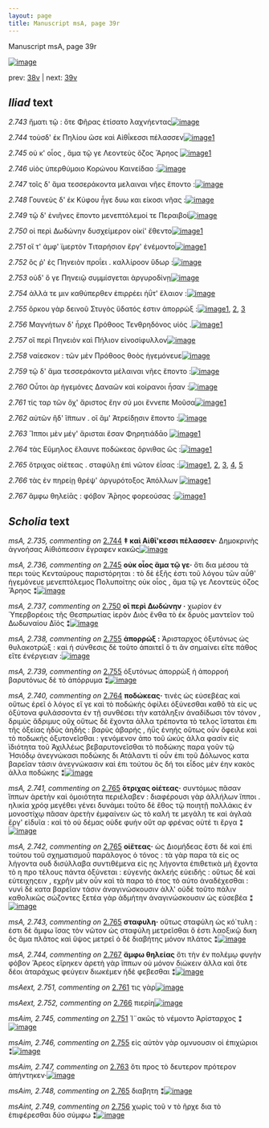 ```yaml
---
layout: page
title: Manuscript msA, page 39r
---
```


Manuscript msA, page 39r

[![image](http://www.homermultitext.org/iipsrv?OBJ=IIP,1.0&FIF=/project/homer/pyramidal/deepzoom/hmt/vaimg/2017a/VA039RN_0040.tif&WID=100&CVT=JPEG)](http://www.homermultitext.org/ict2/?urn=urn:cite2:hmt:vaimg.2017a:VA039RN_0040)

prev:  [38v](../38v) | next:  [39v](../39v)

## *Iliad* text

*2.743* <a id="2.743"/> ἤματι τῷ : ὅτε Φῆρας ἐτίσατο λαχνήεντας[![image](http://www.homermultitext.org/iipsrv?OBJ=IIP,1.0&FIF=/project/homer/pyramidal/deepzoom/hmt/vaimg/2017a/VA039RN_0040.tif&RGN=0.137,0.219,0.421,0.0444&WID=1000&CVT=JPEG)](http://www.homermultitext.org/ict2/?urn=urn:cite2:hmt:vaimg.2017a:VA039RN_0040@0.137,0.219,0.421,0.0444)

*2.744* <a id="2.744"/> τοὺσδ' ἐκ Πηλίου 					ῶσε καὶ Αἰθΐκεσσι πέλασσεν[![image](http://www.homermultitext.org/iipsrv?OBJ=IIP,1.0&FIF=/project/homer/pyramidal/deepzoom/hmt/vaimg/2017a/VA039RN_0040.tif&RGN=0.145,0.2445,0.421,0.0354&WID=1000&CVT=JPEG)](http://www.homermultitext.org/ict2/?urn=urn:cite2:hmt:vaimg.2017a:VA039RN_0040@0.145,0.2445,0.421,0.0354)[1](#msA_2.735)

*2.745* <a id="2.745"/> οὐ κ' οἶος , ἅμα τῷ γε Λεοντεὺς ὄζος Ἄρηος 				[![image](http://www.homermultitext.org/iipsrv?OBJ=IIP,1.0&FIF=/project/homer/pyramidal/deepzoom/hmt/vaimg/2017a/VA039RN_0040.tif&RGN=0.134,0.2671,0.421,0.0278&WID=1000&CVT=JPEG)](http://www.homermultitext.org/ict2/?urn=urn:cite2:hmt:vaimg.2017a:VA039RN_0040@0.134,0.2671,0.421,0.0278)[1](#msA_2.736)

*2.746* <a id="2.746"/> υἱὸς ὑπερθύμοιο Κορώνου 						Καινείδαο :[![image](http://www.homermultitext.org/iipsrv?OBJ=IIP,1.0&FIF=/project/homer/pyramidal/deepzoom/hmt/vaimg/2017a/VA039RN_0040.tif&RGN=0.131,0.2852,0.421,0.0278&WID=1000&CVT=JPEG)](http://www.homermultitext.org/ict2/?urn=urn:cite2:hmt:vaimg.2017a:VA039RN_0040@0.131,0.2852,0.421,0.0278)

*2.747* <a id="2.747"/> τοῖς δ' ἅμα τεσσεράκοντα μελαιναι νῆες ἕποντο :[![image](http://www.homermultitext.org/iipsrv?OBJ=IIP,1.0&FIF=/project/homer/pyramidal/deepzoom/hmt/vaimg/2017a/VA039RN_0040.tif&RGN=0.133,0.3078,0.421,0.0278&WID=1000&CVT=JPEG)](http://www.homermultitext.org/ict2/?urn=urn:cite2:hmt:vaimg.2017a:VA039RN_0040@0.133,0.3078,0.421,0.0278)

*2.748* <a id="2.748"/> Γουνεὺς δ' ἐκ 						 Κύφου ἦγε δυω και 					είκοσι νῆας :[![image](http://www.homermultitext.org/iipsrv?OBJ=IIP,1.0&FIF=/project/homer/pyramidal/deepzoom/hmt/vaimg/2017a/VA039RN_0040.tif&RGN=0.13,0.3266,0.421,0.0278&WID=1000&CVT=JPEG)](http://www.homermultitext.org/ict2/?urn=urn:cite2:hmt:vaimg.2017a:VA039RN_0040@0.13,0.3266,0.421,0.0278)

*2.749* <a id="2.749"/> τῷ δ' ἐνιῆνες ἕποντο μενεπτόλεμοί τε Περαιβοὶ[![image](http://www.homermultitext.org/iipsrv?OBJ=IIP,1.0&FIF=/project/homer/pyramidal/deepzoom/hmt/vaimg/2017a/VA039RN_0040.tif&RGN=0.134,0.3431,0.443,0.0316&WID=1000&CVT=JPEG)](http://www.homermultitext.org/ict2/?urn=urn:cite2:hmt:vaimg.2017a:VA039RN_0040@0.134,0.3431,0.443,0.0316)

*2.750* <a id="2.750"/> οἱ περὶ Δωδώνην 					δυσχείμερον οἰκί' ἔθεντο[![image](http://www.homermultitext.org/iipsrv?OBJ=IIP,1.0&FIF=/project/homer/pyramidal/deepzoom/hmt/vaimg/2017a/VA039RN_0040.tif&RGN=0.133,0.3642,0.443,0.0316&WID=1000&CVT=JPEG)](http://www.homermultitext.org/ict2/?urn=urn:cite2:hmt:vaimg.2017a:VA039RN_0040@0.133,0.3642,0.443,0.0316)[1](#msA_2.737)

*2.751* <a id="2.751"/> οἵ τ' ἀμφ' ϊμερτὸν Τιταρήσιον ἔργ' ἐνέμοντο[![image](http://www.homermultitext.org/iipsrv?OBJ=IIP,1.0&FIF=/project/homer/pyramidal/deepzoom/hmt/vaimg/2017a/VA039RN_0040.tif&RGN=0.13,0.3822,0.443,0.0316&WID=1000&CVT=JPEG)](http://www.homermultitext.org/ict2/?urn=urn:cite2:hmt:vaimg.2017a:VA039RN_0040@0.13,0.3822,0.443,0.0316)[1](#msAim_2.745)

*2.752* <a id="2.752"/> ὅς ῤ' ἐς Πηνειὸν 					προΐει . καλλίροον ὕδωρ :[![image](http://www.homermultitext.org/iipsrv?OBJ=IIP,1.0&FIF=/project/homer/pyramidal/deepzoom/hmt/vaimg/2017a/VA039RN_0040.tif&RGN=0.121,0.4033,0.443,0.0316&WID=1000&CVT=JPEG)](http://www.homermultitext.org/ict2/?urn=urn:cite2:hmt:vaimg.2017a:VA039RN_0040@0.121,0.4033,0.443,0.0316)

*2.753* <a id="2.753"/> οὐδ' ὅ γε Πηνειῷ 					συμμίσγεται ἀργυροδίνῃ[![image](http://www.homermultitext.org/iipsrv?OBJ=IIP,1.0&FIF=/project/homer/pyramidal/deepzoom/hmt/vaimg/2017a/VA039RN_0040.tif&RGN=0.119,0.4206,0.443,0.0316&WID=1000&CVT=JPEG)](http://www.homermultitext.org/ict2/?urn=urn:cite2:hmt:vaimg.2017a:VA039RN_0040@0.119,0.4206,0.443,0.0316)

*2.754* <a id="2.754"/> ἀλλά τε μιν καθύπερθεν ἐπιρρέει ἠΰτ' ἔλαιον :[![image](http://www.homermultitext.org/iipsrv?OBJ=IIP,1.0&FIF=/project/homer/pyramidal/deepzoom/hmt/vaimg/2017a/VA039RN_0040.tif&RGN=0.118,0.4409,0.443,0.0316&WID=1000&CVT=JPEG)](http://www.homermultitext.org/ict2/?urn=urn:cite2:hmt:vaimg.2017a:VA039RN_0040@0.118,0.4409,0.443,0.0316)

*2.755* <a id="2.755"/> ὅρκου γὰρ δεινοῦ Στυγὸς ὕδατός ἐστιν ἀπορρώξ :[![image](http://www.homermultitext.org/iipsrv?OBJ=IIP,1.0&FIF=/project/homer/pyramidal/deepzoom/hmt/vaimg/2017a/VA039RN_0040.tif&RGN=0.116,0.462,0.443,0.0316&WID=1000&CVT=JPEG)](http://www.homermultitext.org/ict2/?urn=urn:cite2:hmt:vaimg.2017a:VA039RN_0040@0.116,0.462,0.443,0.0316)[1](#msA_2.738), [2](#msAim_2.746), [3](#msA_2.739)

*2.756* <a id="2.756"/> Μαγνήτων δ' ἦρχε 						 Πρόθοος 					 Τενθρηδόνος υἱός .[![image](http://www.homermultitext.org/iipsrv?OBJ=IIP,1.0&FIF=/project/homer/pyramidal/deepzoom/hmt/vaimg/2017a/VA039RN_0040.tif&RGN=0.116,0.4793,0.443,0.0316&WID=1000&CVT=JPEG)](http://www.homermultitext.org/ict2/?urn=urn:cite2:hmt:vaimg.2017a:VA039RN_0040@0.116,0.4793,0.443,0.0316)[1](#msAint_2.749)

*2.757* <a id="2.757"/> οἳ περὶ Πηνειὸν καὶ 						 Πήλιον εἰνοσίφυλλον[![image](http://www.homermultitext.org/iipsrv?OBJ=IIP,1.0&FIF=/project/homer/pyramidal/deepzoom/hmt/vaimg/2017a/VA039RN_0040.tif&RGN=0.115,0.4981,0.443,0.0316&WID=1000&CVT=JPEG)](http://www.homermultitext.org/ict2/?urn=urn:cite2:hmt:vaimg.2017a:VA039RN_0040@0.115,0.4981,0.443,0.0316)

*2.758* <a id="2.758"/> ναίεσκον : τῶν μὲν Πρόθοος θοὸς ἡγεμόνευε[![image](http://www.homermultitext.org/iipsrv?OBJ=IIP,1.0&FIF=/project/homer/pyramidal/deepzoom/hmt/vaimg/2017a/VA039RN_0040.tif&RGN=0.115,0.5184,0.443,0.0316&WID=1000&CVT=JPEG)](http://www.homermultitext.org/ict2/?urn=urn:cite2:hmt:vaimg.2017a:VA039RN_0040@0.115,0.5184,0.443,0.0316)

*2.759* <a id="2.759"/> τῷ δ' ἅμα τεσσεράκοντα μέλαιναι νῆες ἕποντο :[![image](http://www.homermultitext.org/iipsrv?OBJ=IIP,1.0&FIF=/project/homer/pyramidal/deepzoom/hmt/vaimg/2017a/VA039RN_0040.tif&RGN=0.125,0.538,0.443,0.0316&WID=1000&CVT=JPEG)](http://www.homermultitext.org/ict2/?urn=urn:cite2:hmt:vaimg.2017a:VA039RN_0040@0.125,0.538,0.443,0.0316)

*2.760* <a id="2.760"/> Οὗτοι ὰρ ἡγεμόνες Δαναῶν καὶ κοίρανοι ἦσαν :[![image](http://www.homermultitext.org/iipsrv?OBJ=IIP,1.0&FIF=/project/homer/pyramidal/deepzoom/hmt/vaimg/2017a/VA039RN_0040.tif&RGN=0.123,0.5591,0.443,0.0316&WID=1000&CVT=JPEG)](http://www.homermultitext.org/ict2/?urn=urn:cite2:hmt:vaimg.2017a:VA039RN_0040@0.123,0.5591,0.443,0.0316)

*2.761* <a id="2.761"/> τίς ταρ τῶν ὄχ' ἄριστος ἔην σύ μοι ἔννεπε Μοῦσα[![image](http://www.homermultitext.org/iipsrv?OBJ=IIP,1.0&FIF=/project/homer/pyramidal/deepzoom/hmt/vaimg/2017a/VA039RN_0040.tif&RGN=0.123,0.5741,0.443,0.0316&WID=1000&CVT=JPEG)](http://www.homermultitext.org/ict2/?urn=urn:cite2:hmt:vaimg.2017a:VA039RN_0040@0.123,0.5741,0.443,0.0316)[1](#msAext_2.751)

*2.762* <a id="2.762"/> αὐτῶν ἢδ' ἵ̈ππων . οἳ ἅμ' Ἀτρείδῃσιν 					ἕποντο :[![image](http://www.homermultitext.org/iipsrv?OBJ=IIP,1.0&FIF=/project/homer/pyramidal/deepzoom/hmt/vaimg/2017a/VA039RN_0040.tif&RGN=0.118,0.5944,0.443,0.0316&WID=1000&CVT=JPEG)](http://www.homermultitext.org/ict2/?urn=urn:cite2:hmt:vaimg.2017a:VA039RN_0040@0.118,0.5944,0.443,0.0316)

*2.763* <a id="2.763"/> Ἵπποι μὲν μέγ' ἄρισται ἔσαν Φηρητιάδᾱο 				[![image](http://www.homermultitext.org/iipsrv?OBJ=IIP,1.0&FIF=/project/homer/pyramidal/deepzoom/hmt/vaimg/2017a/VA039RN_0040.tif&RGN=0.114,0.6125,0.443,0.0316&WID=1000&CVT=JPEG)](http://www.homermultitext.org/ict2/?urn=urn:cite2:hmt:vaimg.2017a:VA039RN_0040@0.114,0.6125,0.443,0.0316)[1](#msAim_2.747)

*2.764* <a id="2.764"/> τὰς Εὔμηλος ἔλαυνε 					ποδώκεας ὄρνιθας ὣς :[![image](http://www.homermultitext.org/iipsrv?OBJ=IIP,1.0&FIF=/project/homer/pyramidal/deepzoom/hmt/vaimg/2017a/VA039RN_0040.tif&RGN=0.114,0.6305,0.443,0.0316&WID=1000&CVT=JPEG)](http://www.homermultitext.org/ict2/?urn=urn:cite2:hmt:vaimg.2017a:VA039RN_0040@0.114,0.6305,0.443,0.0316)[1](#msA_2.740)

*2.765* <a id="2.765"/> ὄτριχας οἰέτεας . σταφύλῃ ἐπὶ νῶτον ἐΐσας :[![image](http://www.homermultitext.org/iipsrv?OBJ=IIP,1.0&FIF=/project/homer/pyramidal/deepzoom/hmt/vaimg/2017a/VA039RN_0040.tif&RGN=0.114,0.6501,0.443,0.0316&WID=1000&CVT=JPEG)](http://www.homermultitext.org/ict2/?urn=urn:cite2:hmt:vaimg.2017a:VA039RN_0040@0.114,0.6501,0.443,0.0316)[1](#msAim_2.748), [2](#msA_2.741), [3](#msA_2.743), [4](#msAil_2.750), [5](#msA_2.742)

*2.766* <a id="2.766"/> τὰς ἐν πηρείῃ 					θρέψ' ἀργυρότοξος Ἀπόλλων 				[![image](http://www.homermultitext.org/iipsrv?OBJ=IIP,1.0&FIF=/project/homer/pyramidal/deepzoom/hmt/vaimg/2017a/VA039RN_0040.tif&RGN=0.111,0.6704,0.443,0.0316&WID=1000&CVT=JPEG)](http://www.homermultitext.org/ict2/?urn=urn:cite2:hmt:vaimg.2017a:VA039RN_0040@0.111,0.6704,0.443,0.0316)[1](#msAext_2.752)

*2.767* <a id="2.767"/> ἄμφω θηλείᾱς : φόβον Ἄ̄ρηος φορεούσας :[![image](http://www.homermultitext.org/iipsrv?OBJ=IIP,1.0&FIF=/project/homer/pyramidal/deepzoom/hmt/vaimg/2017a/VA039RN_0040.tif&RGN=0.111,0.687,0.443,0.0316&WID=1000&CVT=JPEG)](http://www.homermultitext.org/ict2/?urn=urn:cite2:hmt:vaimg.2017a:VA039RN_0040@0.111,0.687,0.443,0.0316)[1](#msA_2.744)

## *Scholia* text

*msA, 2.735, commenting on* [2.744](#2.744)  <a id="msA_2.735"/> **‡ καὶ Αἰθῑ'κεσσι πέλασσεν·** Δημοκρινὴς ἀγνοήσας Αἰθιόπεσσιν ἔγραφεν κακῶς[![image](http://www.homermultitext.org/iipsrv?OBJ=IIP,1.0&FIF=/project/homer/pyramidal/deepzoom/hmt/vaimg/2017a/VA039RN_0040.tif&RGN=0.1471,0.1164,0.4625,0.0269&WID=1000&CVT=JPEG)](http://www.homermultitext.org/ict2/?urn=urn:cite2:hmt:vaimg.2017a:VA039RN_0040@0.1471,0.1164,0.4625,0.0269)

*msA, 2.736, commenting on* [2.745](#2.745)  <a id="msA_2.736"/> **οὐκ οἶος ἅμα τῷ γε·** ὅτι δια μέσου τὰ περι τοὺς Κενταύρους παριστόρηται : τὸ δὲ ἑξῆς ἐστι τοῦ λόγου τῶν αὖθ' ἡγεμόνευε μενεπτόλεμος Πολυποίτης οὐκ οἶος , ἄμα τῷ γε Λεοντεὺς όζος Ἄρηος ⁑[![image](http://www.homermultitext.org/iipsrv?OBJ=IIP,1.0&FIF=/project/homer/pyramidal/deepzoom/hmt/vaimg/2017a/VA039RN_0040.tif&RGN=0.1388,0.1298,0.6108,0.0407&WID=1000&CVT=JPEG)](http://www.homermultitext.org/ict2/?urn=urn:cite2:hmt:vaimg.2017a:VA039RN_0040@0.1388,0.1298,0.6108,0.0407)

*msA, 2.737, commenting on* [2.750](#2.750)  <a id="msA_2.737"/> **οἳ περὶ Δωδώνην ·** χωρίον ἐν Ὑπερβορέοις τῆς Θεσπρωτίας ἱερὸν Διὸς ἔνθα τὸ ἐκ δρυὸς μαντεῖον τοῦ Δωδωναίου Δϊός ⁑[![image](http://www.homermultitext.org/iipsrv?OBJ=IIP,1.0&FIF=/project/homer/pyramidal/deepzoom/hmt/vaimg/2017a/VA039RN_0040.tif&RGN=0.1496,0.1518,0.5979,0.0338&WID=1000&CVT=JPEG)](http://www.homermultitext.org/ict2/?urn=urn:cite2:hmt:vaimg.2017a:VA039RN_0040@0.1496,0.1518,0.5979,0.0338)

*msA, 2.738, commenting on* [2.755](#2.755)  <a id="msA_2.738"/> **ἀπορρώξ :** Ἀρισταρχος ὀξυτόνως ὡς θυλακοτρώξ : καὶ ἡ σύνθεσις δὲ τοῦτο ἀπαιτεῖ ὅ τι ἂν σημαίνει εἴτε πάθος εἴτε ἐνέργειαν :[![image](http://www.homermultitext.org/iipsrv?OBJ=IIP,1.0&FIF=/project/homer/pyramidal/deepzoom/hmt/vaimg/2017a/VA039RN_0040.tif&RGN=0.546,0.4899,0.2077,0.0541&WID=1000&CVT=JPEG)](http://www.homermultitext.org/ict2/?urn=urn:cite2:hmt:vaimg.2017a:VA039RN_0040@0.546,0.4899,0.2077,0.0541)

*msA, 2.739, commenting on* [2.755](#2.755)  <a id="msA_2.739"/> ὀξυτόνως ἀπορρὼξ ἡ ἀπορροή βαρυτόνως δὲ τὸ ἀπόρρυμα ⁑[![image](http://www.homermultitext.org/iipsrv?OBJ=IIP,1.0&FIF=/project/homer/pyramidal/deepzoom/hmt/vaimg/2017a/VA039RN_0040.tif&RGN=0.554,0.5362,0.2123,0.031&WID=1000&CVT=JPEG)](http://www.homermultitext.org/ict2/?urn=urn:cite2:hmt:vaimg.2017a:VA039RN_0040@0.554,0.5362,0.2123,0.031)

*msA, 2.740, commenting on* [2.764](#2.764)  <a id="msA_2.740"/> **ποδώκεας·** τινὲς ὡς εὐσεβέας καὶ οὕτως ἐρεῖ ὁ λόγος εἴ γε καὶ τὸ ποδώκὴς ὀφίλει ὀξύνεσθαι καθὃ τὰ εἰς υς ὀξύτονα φυλάσσοντα ἐν τῇ συνθέσει τὴν κατάληξιν ἀναδίδωσι τὸν τόνον , δριμὺς ἄδριμυς οὔχ οὕτως δὲ ἔχοντα ἀλλα τρέποντα τὸ τελος ἵσταται ἐπι τῆς ὀξείας ἡδύς ἀηδής : βαρὺς ἀβαρής , ἠΰς ἐνηής οὕτως οὖν ὄφειλε καὶ τὸ ποδωκής ὀξυτονεῖσθαι : γενόμενον ἀπο τοῦ ὠκύς ἀλλα φασὶν εἰς ϊδιότητα τοῦ Ἀχιλλέως βεβαρυτονεῖσθαι τὸ ποδώκης παρα γοῦν τῷ Ἡσιόδῳ ἀνεγνώκασι ποδώκης δι Ατάλαντι τί οὖν ἐπι τοῦ Δόλωνος κατα βαρεῖαν τάσιν ἀνεγνώκασιν καὶ ἐπι τούτου ὃς δή τοι εἶδος μὲν έην κακὸς ἀλλα ποδώκης ⁑[![image](http://www.homermultitext.org/iipsrv?OBJ=IIP,1.0&FIF=/project/homer/pyramidal/deepzoom/hmt/vaimg/2017a/VA039RN_0040.tif&RGN=0.1058,0.561,0.6442,0.1793&WID=1000&CVT=JPEG)](http://www.homermultitext.org/ict2/?urn=urn:cite2:hmt:vaimg.2017a:VA039RN_0040@0.1058,0.561,0.6442,0.1793)

*msA, 2.741, commenting on* [2.765](#2.765)  <a id="msA_2.741"/> **ὅτριχας οἰέτεας·** συντόμως πᾶσαν ἵππων ἀρετὴν καὶ ὁμοιότητα περιέλαβεν : διαφέρουσι γὰρ ἀλλήλων ἵπποι . ηλικία χρόᾳ μεγέθει γένει δυνάμει τοῦτο δὲ ἔθος τῷ ποιητῇ πολλάκις ἐν μονοστίχῳ πᾶσαν ἀρετὴν ἐμφαίνειν ὡς τὸ καλή τε μεγάλη τε καὶ ἀγλαὰ ἔργ' εἰδυῖα : καὶ τὸ οὐ δέμας οὐδε φυήν οὔτ αρ φρένας οὐτέ τι ἔργα ⁑[![image](http://www.homermultitext.org/iipsrv?OBJ=IIP,1.0&FIF=/project/homer/pyramidal/deepzoom/hmt/vaimg/2017a/VA039RN_0040.tif&RGN=0.1146,0.7272,0.6388,0.0466&WID=1000&CVT=JPEG)](http://www.homermultitext.org/ict2/?urn=urn:cite2:hmt:vaimg.2017a:VA039RN_0040@0.1146,0.7272,0.6388,0.0466)

*msA, 2.742, commenting on* [2.765](#2.765)  <a id="msA_2.742"/> **οἰἔτεας·** ὡς Διομήδεας ἔστι δὲ καὶ ἐπὶ τούτου τοῦ σχηματισμοῦ παράλογος ὁ τόνος : τὰ γὰρ παρα τὰ εἰς ος λήγοντα ουδ δισύλλαβα συντιθέμενα εἰς ης λήγοντα ἐπιθετικὰ μὴ ἔχοντα τὸ η προ τέλους πάντα ὀξύνεται : εὐγενής ἀκλεής εὐειδής : οὕτως δὲ καὶ εὐτειχηςειν , εχρῆν μὲν οὖν καὶ τὰ παρα τὸ έτος τὸ αὐτο ἀναδέχεσθαι : νυνὶ δὲ κατα βαρεῖαν τάσιν ἀναγινώσκουσιν ἀλλ' οὑδὲ τοῦτο πάλιν καθολικῶς σώζοντες ξετέα γὰρ ἀδμήτην ἀναγινώσκουσιν ὡς εὐσεβέα ⁑[![image](http://www.homermultitext.org/iipsrv?OBJ=IIP,1.0&FIF=/project/homer/pyramidal/deepzoom/hmt/vaimg/2017a/VA039RN_0040.tif&RGN=0.1217,0.7653,0.6346,0.051&WID=1000&CVT=JPEG)](http://www.homermultitext.org/ict2/?urn=urn:cite2:hmt:vaimg.2017a:VA039RN_0040@0.1217,0.7653,0.6346,0.051)

*msA, 2.743, commenting on* [2.765](#2.765)  <a id="msA_2.743"/> **σταφυλη·** οὕτως σταφύλη ὡς κό΄τυλη : έστι δὲ ἄμφω ἴσας τὸν νῶτον ὡς σταφύλη μετρεῖσθαι ὅ ἐστι λαοξικῷ δικη ὃς ἅμα πλᾶτος καὶ ὕψος μετρεῖ ὁ δὲ διαβήτης μόνον πλάτος ⁑[![image](http://www.homermultitext.org/iipsrv?OBJ=IIP,1.0&FIF=/project/homer/pyramidal/deepzoom/hmt/vaimg/2017a/VA039RN_0040.tif&RGN=0.1142,0.8004,0.6458,0.0297&WID=1000&CVT=JPEG)](http://www.homermultitext.org/ict2/?urn=urn:cite2:hmt:vaimg.2017a:VA039RN_0040@0.1142,0.8004,0.6458,0.0297)

*msA, 2.744, commenting on* [2.767](#2.767)  <a id="msA_2.744"/> **ἄμφω θηλείας** ὅτι τὴν ἐν πολέμῳ φυγὴν φόβον Ἄρεος εἴρηκεν ἀρετὴ γὰρ ἵππων οὐ μόνον διώκειν ἀλλα καὶ ὅτε δέοι ἀταράχως φεύγειν διωκέμεν ἠδὲ φεβεσθαι ⁑[![image](http://www.homermultitext.org/iipsrv?OBJ=IIP,1.0&FIF=/project/homer/pyramidal/deepzoom/hmt/vaimg/2017a/VA039RN_0040.tif&RGN=0.0996,0.816,0.6304,0.0357&WID=1000&CVT=JPEG)](http://www.homermultitext.org/ict2/?urn=urn:cite2:hmt:vaimg.2017a:VA039RN_0040@0.0996,0.816,0.6304,0.0357)

*msAext, 2.751, commenting on* [2.761](#2.761)  <a id="msAext_2.751"/> τις γὰρ[![image](http://www.homermultitext.org/iipsrv?OBJ=IIP,1.0&FIF=/project/homer/pyramidal/deepzoom/hmt/vaimg/2017a/VA039RN_0040.tif&RGN=0.7963,0.5911,0.0371,0.02&WID=1000&CVT=JPEG)](http://www.homermultitext.org/ict2/?urn=urn:cite2:hmt:vaimg.2017a:VA039RN_0040@0.7963,0.5911,0.0371,0.02)

*msAext, 2.752, commenting on* [2.766](#2.766)  <a id="msAext_2.752"/> πιερίη[![image](http://www.homermultitext.org/iipsrv?OBJ=IIP,1.0&FIF=/project/homer/pyramidal/deepzoom/hmt/vaimg/2017a/VA039RN_0040.tif&RGN=0.7825,0.6805,0.0479,0.0135&WID=1000&CVT=JPEG)](http://www.homermultitext.org/ict2/?urn=urn:cite2:hmt:vaimg.2017a:VA039RN_0040@0.7825,0.6805,0.0479,0.0135)

*msAim, 2.745, commenting on* [2.751](#2.751)  <a id="msAim_2.745"/> Ἱ¨ακῶς τὸ vέμοντο Ἀρίσταρχος ⁑[![image](http://www.homermultitext.org/iipsrv?OBJ=IIP,1.0&FIF=/project/homer/pyramidal/deepzoom/hmt/vaimg/2017a/VA039RN_0040.tif&RGN=0.5375,0.388,0.0625,0.0394&WID=1000&CVT=JPEG)](http://www.homermultitext.org/ict2/?urn=urn:cite2:hmt:vaimg.2017a:VA039RN_0040@0.5375,0.388,0.0625,0.0394)

*msAim, 2.746, commenting on* [2.755](#2.755)  <a id="msAim_2.746"/> εἰς αὐτὸν γὰρ ομνυουσιν οἱ ἐπιχώριοι ⁑[![image](http://www.homermultitext.org/iipsrv?OBJ=IIP,1.0&FIF=/project/homer/pyramidal/deepzoom/hmt/vaimg/2017a/VA039RN_0040.tif&RGN=0.5475,0.4612,0.0504,0.0413&WID=1000&CVT=JPEG)](http://www.homermultitext.org/ict2/?urn=urn:cite2:hmt:vaimg.2017a:VA039RN_0040@0.5475,0.4612,0.0504,0.0413)

*msAim, 2.747, commenting on* [2.763](#2.763)  <a id="msAim_2.747"/> ὅτι προς τὸ δευτερον πρότερον ἀπήντηκεν·[![image](http://www.homermultitext.org/iipsrv?OBJ=IIP,1.0&FIF=/project/homer/pyramidal/deepzoom/hmt/vaimg/2017a/VA039RN_0040.tif&RGN=0.4967,0.5964,0.0592,0.0379&WID=1000&CVT=JPEG)](http://www.homermultitext.org/ict2/?urn=urn:cite2:hmt:vaimg.2017a:VA039RN_0040@0.4967,0.5964,0.0592,0.0379)

*msAim, 2.748, commenting on* [2.765](#2.765)  <a id="msAim_2.748"/> διαβητη ⁑[![image](http://www.homermultitext.org/iipsrv?OBJ=IIP,1.0&FIF=/project/homer/pyramidal/deepzoom/hmt/vaimg/2017a/VA039RN_0040.tif&RGN=0.5271,0.6564,0.0196,0.0407&WID=1000&CVT=JPEG)](http://www.homermultitext.org/ict2/?urn=urn:cite2:hmt:vaimg.2017a:VA039RN_0040@0.5271,0.6564,0.0196,0.0407)

*msAint, 2.749, commenting on* [2.756](#2.756)  <a id="msAint_2.749"/> χωρὶς τοῦ ν τὸ ῆρχε δια τὸ ἐπιφέρεσθαι δύο σύμφω ⁑[![image](http://www.homermultitext.org/iipsrv?OBJ=IIP,1.0&FIF=/project/homer/pyramidal/deepzoom/hmt/vaimg/2017a/VA039RN_0040.tif&RGN=0.0721,0.4747,0.065,0.0598&WID=1000&CVT=JPEG)](http://www.homermultitext.org/ict2/?urn=urn:cite2:hmt:vaimg.2017a:VA039RN_0040@0.0721,0.4747,0.065,0.0598)
